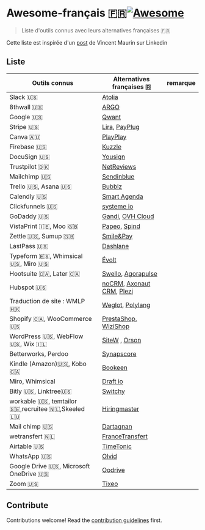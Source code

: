 # Awesome-français 🇫🇷[![Awesome](https://awesome.re/badge.svg)](https://awesome.re)

> Liste d'outils connus avec leurs alternatives françaises 🇫🇷

 Cette liste est inspirée d'un [post](https://www.linkedin.com/posts/vincent-maurin_outils-startup-frenchtech-activity-6922883292882976768-nUp3/) de Vincent Maurin sur Linkedin


## Liste 

| Outils connus | Alternatives françaises  🇷 | remarque |
|--|--|--|
|Slack 🇺🇸| [Atolia](https://www.atolia.com/fr/) | |
|8thwall 🇺🇸| [ARGO](https://ar-go.co/) | |
|Google 🇺🇸| [Qwant](https://www.qwant.com/?l=fr)| |
|Stripe 🇺🇸| [Lira](https://www.lyra.com/), [PayPlug](https://www.payplug.com/) | | 
|Canva 🇦🇺 |  [PlayPlay](https://playplay.com/fr) | | 
|Firebase 🇺🇸 | [Kuzzle](https://kuzzle.io/fr/)  | | 
|DocuSign 🇺🇸 |  [Yousign](https://yousign.com/fr-fr)  | | 
|Trustpilot 🇩🇰 |  [NetReviews](https://www.netreviews.com/fr/) | | 
|Mailchimp 🇺🇸 |  [Sendinblue](https://fr.sendinblue.com/)  | | 
|Trello 🇺🇸, Asana 🇺🇸 |  [Bubblz](https://bubblz.net/fr/)  | | 
|Calendly 🇺🇸 |  [Smart Agenda](https://www.smartagenda.fr)  | | 
|Clickfunnels 🇺🇸 |  [systeme io](https://systeme.io/fr)  | | 
|GoDaddy 🇺🇸 |  [Gandi](https://www.gandi.net/fr), [OVH Cloud](https://www.ovhcloud.com/fr/)  | | 
|VistaPrint 🇮🇪, Moo 🇬🇧 | [Papeo](https://www.papeo.fr/), [Spind](https://spind.fr/)  | | 
|Zettle 🇺🇸, Sumup 🇬🇧 |  [Smile&Pay](https://www.smileandpay.com/)  | | 
|LastPass 🇺🇸 |  [Dashlane](https://www.dashlane.com/fr/) | | 
|Typeform 🇪🇸, Whimsical 🇺🇸, Miro 🇺🇸 |  [Évolt](https://evolt.io/) | | 
|Hootsuite 🇨🇦, Later 🇨🇦 |  [Swello](https://swello.com/fr/), [Agorapulse](https://www.agorapulse.com/fr/)  | | 
|Hubspot 🇺🇸 |  [noCRM](https://youdontneedacrm.com/fr), [Axonaut CRM](https://axonaut.com/), [Plezi](https://www.plezi.co/fr/)  | | 
|Traduction de site : WMLP 🇭🇰  | [Weglot](https://weglot.com/fr/), [Polylang](https://polylang.pro/)  | | 
|Shopify 🇨🇦, WooCommerce 🇺🇸 |  [PrestaShop](https://www.prestashop.com/fr), [WiziShop](https://www.wizishop.fr/)  | | 
|WordPress 🇺🇸, WebFlow 🇺🇸, Wix 🇮🇱 | [SiteW](https://www.sitew.com/#fr)  , [Orson](https://fr.orson.io/) | | 
|Betterworks, Perdoo | [Synapscore](https://synapscore.com/) | |
|Kindle (Amazon)🇺🇸, Kobo 🇨🇦 | [Bookeen](https://bookeen.com/)| |
|Miro, Whimsical| [Draft io](https://draft.io/)| |
|Bitly 🇺🇸, Linktree🇺🇸 | [Switchy](https://www.switchy.io/)||
|workable 🇺🇸, temtailor 🇸🇪,recruitee 🇳🇱,Skeeled 🇱🇺|[Hiringmaster](https://hiring-master.com/)||
|Mail chimp 🇺🇸 | [Dartagnan](https://dartagnan.io/fr)||
|wetransfert 🇳🇱 | [FranceTransfert](https://francetransfert.numerique.gouv.fr/upload)||
| Airtable 🇺🇸 | [TimeTonic](https://www.timetonic.com)||
| WhatsApp 🇺🇸 | [Olvid](https://www.olvid.io/fr/)||
| Google Drive 🇺🇸, Microsoft OneDrive 🇺🇸 | [Oodrive](https://www.oodrive.com/)||
| Zoom 🇺🇸 | [Tixeo](https://www.tixeo.com/)||

## Contribute

Contributions welcome! Read the [contribution guidelines](CONTRIBUTING.md) first.


